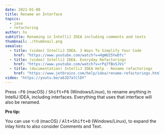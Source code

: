 ```yaml
---
date: 2021-01-08
title: Rename an Interface
topics:
  - java
  - refactoring
author: hs
subtitle: Renaming in IntelliJ IDEA including comments and texts
thumbnail: ./thumbnail.png
seealso:
  - title: (video) IntelliJ IDEA. 3 Ways To Simplify Your Code
    href: "https://www.youtube.com/watch?v=HgWU25YwDfc"
  - title: (video) IntelliJ IDEA. Everyday Refactorings
    href: "https://www.youtube.com/watch?v=rPq7fBo5JVs"
  - title: (documentation) IntelliJ IDEA Help - Rename refactorings
    href: "https://www.jetbrains.com/help/idea/rename-refactorings.html"
video: "https://youtu.be/a6JD7alClDY"
---
```


Press <kbd>⇧F6</kbd> (macOS) / <kbd>Shift+F6</kbd> (Windows/Linux), to rename anything in IntelliJ IDEA, including interfaces. Everything that uses that interface will also be renamed.

**Pro tip:**

You can use <kbd>⌥⇧O</kbd> (macOS) / <kbd>Alt+Shift+O</kbd> (Windows/Linux), to expand the inlay hints to also consider Comments and Text.
